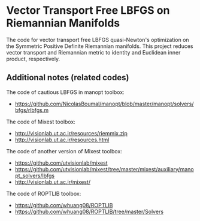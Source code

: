 # Vector Transport Free LBFGS on Riemannian Manifolds

The code for vector transport free LBFGS quasi-Newton's optimization on the Symmetric Positive Definite Riemannian manifolds.
This project reduces vector transport and Riemannian metric to identity and Euclidean inner product, respectively. 

## Additional notes (related codes)

The code of cautious LBFGS in manopt toolbox: 
- https://github.com/NicolasBoumal/manopt/blob/master/manopt/solvers/bfgs/rlbfgs.m

The code of Mixest toolbox: 
- http://visionlab.ut.ac.ir/resources/riemmix.zip
- http://visionlab.ut.ac.ir/resources.html

The code of another version of Mixest toolbox:
- https://github.com/utvisionlab/mixest
- https://github.com/utvisionlab/mixest/tree/master/mixest/auxiliary/manopt_solvers/lbfgs
- http://visionlab.ut.ac.ir/mixest/

The code of ROPTLIB toolbox:
- https://github.com/whuang08/ROPTLIB
- https://github.com/whuang08/ROPTLIB/tree/master/Solvers
